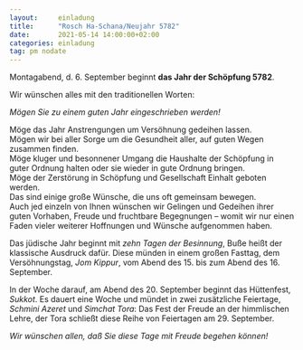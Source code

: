 ```yaml
---
layout:     einladung
title:      "Rosch Ha-Schana/Neujahr 5782"
date:       2021-05-14 14:00:00+02:00
categories: einladung
tag: pm nodate
---
```


Montagabend, d. 6. September beginnt **das Jahr der Schöpfung 5782**.

Wir wünschen alles mit den traditionellen Worten:

*Mögen Sie zu einem guten Jahr eingeschrieben werden!*

Möge das Jahr
Anstrengungen um Versöhnung gedeihen lassen.
    <br>
Mögen wir bei aller Sorge um die Gesundheit aller, auf guten Wegen zusammen finden.
    <br>
Möge kluger und besonnener Umgang die Haushalte der Schöpfung in guter Ordnung halten oder sie wieder in gute Ordnung bringen.
    <br>
Möge der Zerstörung in Schöpfung und Gesellschaft Einhalt geboten werden.
    <br>
Das sind einige große Wünsche, die uns oft gemeinsam bewegen.
    <br>
Auch jed einzeln von Ihnen wünschen wir Gelingen und Gedeihen ihrer guten Vorhaben,
Freude und fruchtbare Begegnungen – womit wir nur einen Faden vieler weiterer Hoffnungen und Wünsche aufgenommen haben.

Das jüdische Jahr beginnt mit *zehn Tagen der Besinnung*, Buße heißt der klassische Ausdruck dafür. Diese münden in einem großen Fasttag, dem Versöhnungstag, *Jom Kippur*,
vom Abend des 15. bis zum Abend des 16. September.

In der Woche darauf, am Abend des 20. September beginnt das Hüttenfest, *Sukkot*.
Es dauert eine Woche und mündet in zwei zusätzliche Feiertage,
*Schmini Azeret* und *Simchat Tora*:
Das Fest der Freude an der himmlischen Lehre, der Tora schließt diese Reihe von Feiertagen am 29. September.

*Wir wünschen allen, daß Sie diese Tage mit Freude begehen können!*
